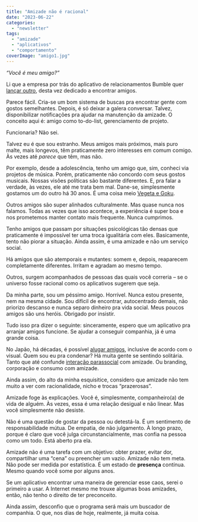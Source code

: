 ```yaml
---
title: "Amizade não é racional"
date: "2023-06-22"
categories: 
  - "newsletter"
tags: 
  - "amizade"
  - "aplicativos"
  - "comportamento"
coverImage: "amigo1.jpg"
---
```


_“Você é meu amigo?”_

Li que a empresa por trás do aplicativo de relacionamentos Bumble quer [lançar outro](https://techcrunch.com/2023/06/21/bumble-is-testing-a-separate-bff-app-for-finding-friends/), desta vez dedicado a encontrar amigos.

Parece fácil. Cria-se um bom sistema de buscas pra encontrar gente com gostos semelhantes. Depois, é só deixar a galera conversar. Talvez, disponibilizar notificações pra ajudar na manutenção da amizade. O conceito aqui é: amigo como to-do-list, gerenciamento de projeto.

Funcionaria? Não sei.

Talvez eu é que sou estranho. Meus amigos mais próximos, mais puro malte, mais longevos, têm praticamente zero interesses em comum comigo. Às vezes até _parece_ que têm, mas não.

Por exemplo, desde a adolescência, tenho um amigo que, sim, conheci via projetos de música. Porém, praticamente não concordo com seus gostos musicais. Nossas visões políticas são bastante diferentes. E, pra falar a verdade, às vezes, ele até me trata bem mal. Dane-se, simplesmente gostamos um do outro há 30 anos. É uma coisa meio [Vegeta e Goku](https://en.wikipedia.org/wiki/Dragon_Ball_Z).

Outros amigos são super alinhados culturalmente. Mas quase nunca nos falamos. Todas as vezes que isso acontece, a experiência é super boa e nos prometemos manter contato mais frequente. Nunca cumprimos.

Tenho amigos que passam por situações psicológicas tão densas que praticamente é impossível ter uma troca igualitária com eles. Basicamente, tento não piorar a situação. Ainda assim, é uma amizade e não um serviço social.

Há amigos que são atemporais e mutantes: somem e, depois, reaparecem completamente diferentes. Irritam e agradam ao mesmo tempo.

Outros, surgem acompanhados de pessoas das quais você correria – se o universo fosse racional como os aplicativos sugerem que seja.

Da minha parte, sou um péssimo amigo. Horrível. Nunca estou presente, nem na mesma cidade. Sou difícil de encontrar, autocentrado demais, não priorizo descanso e nunca separo dinheiro pra vida social. Meus poucos amigos são uns heróis. Obrigado por insistir.

Tudo isso pra dizer o seguinte: sinceramente, espero que um aplicativo pra arranjar amigos funcione. Se ajudar a conseguir companhia, já é uma grande coisa.

No Japão, há décadas, é possível [alugar amigos](https://www.afar.com/magazine/the-incredibly-true-story-of-renting-a-friend-in-tokyo), inclusive de acordo com o visual. Quem sou eu pra condenar? Há muita gente se sentindo solitária. Tanto que até confunde [interação parassocial](https://pt.wikipedia.org/wiki/Intera%C3%A7%C3%A3o_parassocial) com amizade. Ou branding, corporação e consumo com amizade.

Ainda assim, do alto da minha esquisitice, considero que amizade não tem muito a ver com racionalidade, nicho e trocas “prazerosas”.

Amizade foge às explicações. Você é, simplesmente, companheiro(a) de vida de alguém. Às vezes, essa é uma relação desigual e não linear. Mas você simplesmente não desiste.

Não é uma questão de gostar da pessoa ou detestá-la. É um sentimento de responsabilidade mútua. De empatia, de não julgamento. À longo prazo, porque é claro que você julga circunstancialmente, mas confia na pessoa como um todo. Está aberto pra ela.

Amizade não é uma tarefa com um objetivo: obter prazer, evitar dor, compartilhar uma “cena” ou preencher um vazio. Amizade não tem meta. Não pode ser medida por estatística. É um estado de **presença** contínua. Mesmo quando você some por alguns anos.

Se um aplicativo encontrar uma maneira de gerenciar esse caos, serei o primeiro a usar. A Internet mesmo me trouxe algumas boas amizades, então, não tenho o direito de ter preconceito.

Ainda assim, desconfio que o programa será mais um buscador de companhia. O que, nos dias de hoje, realmente, já muita coisa.
